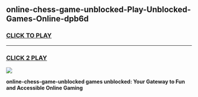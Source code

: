 
## online-chess-game-unblocked-Play-Unblocked-Games-Online-dpb6d
<h3>
<a href="https://premium76.site?title=online-chess-game-unblocked&ref=24A">CLICK TO PLAY</a></h3>
<hr>

<h3>
<a href="https://premium76.site?title=online-chess-game-unblocked&ref=24A">CLICK 2 PLAY</a>
  
</h3>

<a href="https://premium76.site?title=online-chess-game-unblocked&ref=24A"><img src="https://clearcache.store/games.png"></a>


**online-chess-game-unblocked games unblocked: Your Gateway to Fun and Accessible Online Gaming**
